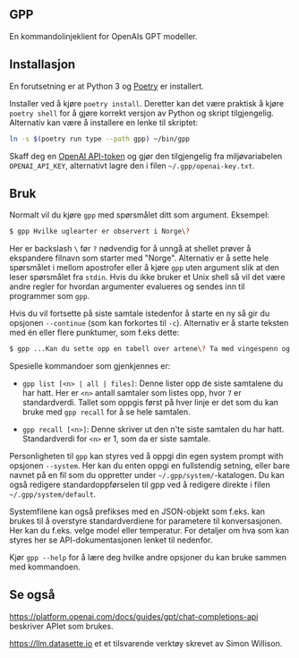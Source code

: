 GPP
----

En kommandolinjeklient for OpenAIs GPT modeller.

## Installasjon

En forutsetning er at Python 3  og [Poetry](https://python-poetry.org) er installert.

Installer ved å kjøre `poetry install`. Deretter kan det være praktisk å kjøre
`poetry shell` for å gjøre korrekt versjon av Python og skript tilgjengelig. Alternativ
kan være å installere en lenke til skriptet:

```sh
ln -s $(poetry run type --path gpp) ~/bin/gpp
```

Skaff deg en [OpenAI API-token](https://platform.openai.com/account/api-keys) og gjør den tilgjengelig fra miljøvariabelen `OPENAI_API_KEY`, alternativt
lagre den i filen `~/.gpp/openai-key.txt`.

## Bruk

Normalt vil du kjøre `gpp` med spørsmålet ditt som argument. Eksempel:

```sh
$ gpp Hvilke uglearter er observert i Norge\?
```

Her er backslash `\` før `?` nødvendig for å unngå at shellet prøver å ekspandere
filnavn som starter med "Norge".  Alternativ er å sette hele spørsmålet i mellom
apostrofer eller å kjøre `gpp` uten argument slik at den leser spørsmålet fra `stdin`.
Hvis du ikke bruker et Unix shell så vil det være andre regler for hvordan argumenter
evalueres og sendes inn til programmer som `gpp`.

Hvis du vil fortsette på siste samtale istedenfor å starte en ny så gir du opsjonen `--continue` (som kan forkortes til `-c`).
Alternativ er å starte teksten med én eller flere punktumer, som f.eks dette:

```sh
$ gpp ...Kan du sette opp en tabell over artene\? Ta med vingespenn og vekt.
```

Spesielle kommandoer som gjenkjennes er:

* `gpp list [<n> | all | files]`: Denne lister opp de siste samtalene du har hatt. Her er `<n>` antall samtaler som listes opp, hvor `7` er standardverdi.  Tallet som oppgis først på hver linje er det som du kan bruke med `gpp recall` for å se hele samtalen.

* `gpp recall [<n>]`: Denne skriver ut den n'te siste samtalen du har hatt. Standardverdi for `<n>` er 1, som da er siste samtale.

Personligheten til `gpp` kan styres ved å oppgi din egen system prompt with opsjonen `--system`. Her kan du enten oppgi en fullstendig setning, eller bare navnet på en fil som du oppretter under `~/.gpp/system/`-katalogen.  Du kan også redigere
standardoppførselen til gpp ved å redigere direkte i filen `~/.gpp/system/default`.

Systemfilene kan også prefikses med en JSON-objekt som f.eks. kan brukes til å overstyre standardverdiene for parametere
til konversasjonen.  Her kan du f.eks. velge model eller temperatur.  For detaljer om hva som kan styres her se
API-dokumentasjonen lenket til nedenfor.

Kjør `gpp --help` for å lære deg hvilke andre opsjoner du kan bruke sammen med kommandoen.

## Se også

https://platform.openai.com/docs/guides/gpt/chat-completions-api beskriver APIet som brukes.

https://llm.datasette.io et et tilsvarende verktøy skrevet av Simon Willison.